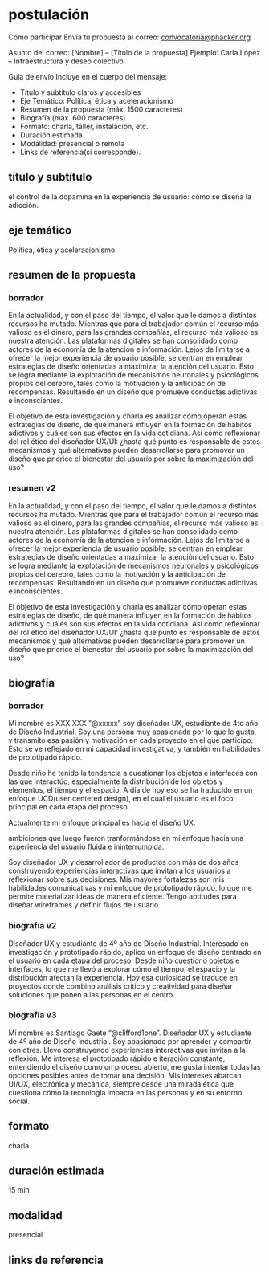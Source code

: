 # postulación 

Cómo participar
Envía tu propuesta al correo:
convocatoria@phacker.org

Asunto del correo:
[Nombre] – [Título de la propuesta]
Ejemplo: Carla López – Infraestructura y deseo colectivo

Guía de envío
Incluye en el cuerpo del mensaje:

- Título y subtítulo claros y accesibles
- Eje Temático: Política, ética y aceleracionismo
- Resumen de la propuesta (máx. 1500 caracteres)
- Biografía (máx. 600 caracteres)
- Formato: charla, taller, instalación, etc.
- Duración estimada
- Modalidad: presencial o remota
- Links de referencia(si corresponde).

## título y subtítulo

el control de la dopamina en la experiencia de usuario: cómo se diseña la adicción.

## eje temático

Política, ética y aceleracionismo

## resumen de la propuesta

### borrador

En la actualidad, y con el paso del tiempo, el valor que le damos a distintos recursos ha mutado. Mientras que para el trabajador común el recurso más valioso es el dinero, para las grandes compañías, el recurso más valioso es nuestra atención. Las plataformas digitales se han consolidado como actores de la economía de la atención e información. Lejos de limitarse a ofrecer la mejor experiencia de usuario posible, se centran en emplear estrategias de diseño orientadas a maximizar la atención del usuario. Esto se logra mediante la explotación de mecanismos neuronales y psicológicos propios del cerebro, tales como la motivación y la anticipación de recompensas. Resultando en un diseño que promueve conductas adictivas e inconscientes.

El objetivo de esta investigación y charla es analizar cómo operan estas estrategias de diseño, de qué manera influyen en la formación de hábitos adictivos y cuáles son sus efectos en la vida cotidiana. Así como reflexionar del rol ético del diseñador UX/UI: ¿hasta qué punto es responsable de estos mecanismos y qué alternativas pueden desarrollarse para promover un diseño que priorice el bienestar del usuario por sobre la maximización del uso?

### resumen v2

En la actualidad, y con el paso del tiempo, el valor que le damos a distintos recursos ha mutado. Mientras que para el trabajador común el recurso más valioso es el dinero, para las grandes compañías, el recurso más valioso es nuestra atención. Las plataformas digitales se han consolidado como actores de la economía de la atención e información. Lejos de limitarse a ofrecer la mejor experiencia de usuario posible, se centran en emplear estrategias de diseño orientadas a maximizar la atención del usuario. Esto se logra mediante la explotación de mecanismos neuronales y psicológicos propios del cerebro, tales como la motivación y la anticipación de recompensas. Resultando en un diseño que promueve conductas adictivas e inconscientes.

El objetivo de esta investigación y charla es analizar cómo operan estas estrategias de diseño, de qué manera influyen en la formación de hábitos adictivos y cuáles son sus efectos en la vida cotidiana. Así como reflexionar del rol ético del diseñador UX/UI: ¿hasta qué punto es responsable de estos mecanismos y qué alternativas pueden desarrollarse para promover un diseño que priorice el bienestar del usuario por sobre la maximización del uso?


## biografía

### borrador

Mi nombre es XXX XXX "@xxxxx" soy diseñador UX, estudiante de 4to año de Diseño Industrial. Soy una persona muy apasionada por lo que le gusta, y transmito esa pasión y motivación en cada proyecto en el que participo. Esto se ve reflejado en mi capacidad investigativa, y también en habilidades de prototipado rápido.

Desde niño he tenido la tendencia a cuestionar los objetos e interfaces con las que interactúo, especialmente la distribución de los objetos y elementos, el tiempo y el espacio. A día de hoy eso se ha traducido en un enfoque UCD(user centered design), en el cual el usuario es el foco principal en cada etapa del proceso.

Actualmente mi enfoque principal es hacia el diseño UX.

ambiciones que luego fueron tranformándose en mi enfoque hacia una experiencia del usuario fluida e ininterrumpida.

Soy diseñador UX y desarrollador de productos con más de dos años construyendo experiencias interactivas que invitan a los usuarios a reflexionar sobre sus decisiones. Mis mayores fortalezas son mis habilidades comunicativas y mi enfoque de prototipado rápido, lo que me permite materializar ideas de manera eficiente. Tengo aptitudes para diseñar wireframes y definir flujos de usuario.

### biografía v2

Diseñador UX y estudiante de 4º año de Diseño Industrial. Interesado en investigación y prototipado rápido, aplico un enfoque de diseño centrado en el usuario en cada etapa del proceso. Desde niño cuestiono objetos e interfaces, lo que me llevó a explorar cómo el tiempo, el espacio y la distribución afectan la experiencia. Hoy esa curiosidad se traduce en proyectos donde combino análisis crítico y creatividad para diseñar soluciones que ponen a las personas en el centro.

### biografia v3

Mi nombre es Santiago Gaete “@clifford1one”. Diseñador UX y estudiante de 4º año de Diseño Industrial. Soy apasionado por aprender y compartir con otres. Llevo construyendo experiencias interactivas que invitan a la reflexión. Me interesa el prototipado rápido e iteración constante, entendiendo el diseño como un proceso abierto, me gusta intentar todas las opciones posibles antes de tomar una decisión. Mis intereses abarcan UI/UX, electrónica y mecánica, siempre desde una mirada ética que cuestiona cómo la tecnología impacta en las personas y en su entorno social.

## formato

charla

## duración estimada

15 min

## modalidad

presencial

## links de referencia